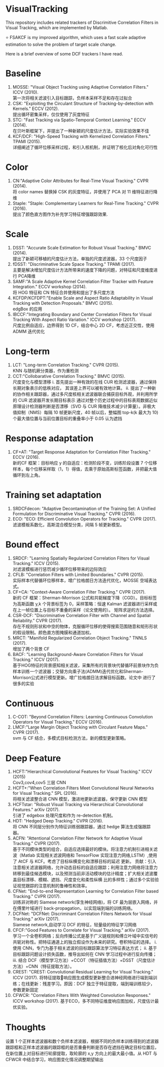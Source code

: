 # VisualTracking

This repository includes related trackers of Discrimitive Correlation Filters in Visual Tracking, which are implemented by Matlab.

⭐ FSAKCF is my improved algorithm, which uses a fast scale adaptive estimation to solve the problem of target scale change.

Here is a brief overview of some DCF trackers I have read.

# Baseline
1)	MOSSE: "Visual Object Tracking using Adaptive Correlation Filters." ICCV (2010).  
   第一次将相关滤波引入目标跟踪，负样本采样不足和存在过拟合
2)	CSK: "Exploiting the Circulant Structure of Tracking-by-detection with Kernels." ECCV (2012).  
   提出循环密集采样，仅仅使用了灰度特征
3)	STC: "Fast Tracking via Spatio-Temporal Context Learning." ECCV (2014).  
   在贝叶斯框架下，并提出了一种新颖的尺度估计方法，实际实验效果不佳
4)	KCF/DCF: "High-Speed Tracking with Kernelized Correlation Filters." TPAMI (2015).  
   详细阐述了循环位移采样过程，和引入核机制，并证明了核化后对角化可行性

# Color
1)	CN:"Adaptive Color Attributes for Real-Time Visual Tracking." CVPR (2014).  
   将 color names  替换掉 CSK 的灰度特征，并使用了 PCA 对 11 维特征进行降维
2)	Staple: "Staple: Complementary Learners for Real-Time Tracking." CVPR (2016).  
   提出了颜色直方图作为补充学习特征增强跟踪效果.
   
# Scale
1)	DSST: "Accurate Scale Estimation for Robust Visual Tracking." BMVC (2014).  
   提出了新颖可移植的尺度估计方法，单独的尺度滤波器，33 个尺度因子
2)	fDSST: "Discriminative Scale Space Tracking." TPAMI (2017).  
   主要是解决增加尺度估计方法所带来的速度下降的问题，对特征和尺度维度进行 PCA降维
3)	SAMF:"A Scale Adaptive Kernel Correlation Filter Tracker with Feature Integration." ECCV workshop (2014).  
   将 HOG 特征和 CN 特征合并使用和提出了多尺度方法
4)	KCFDP/KCFDPT:"Enable Scale and Aspect Ratio Adaptability in Visual Tracking with Detection Proposals." BMVC (2015).  
   edgBox 的应用
5)	IBCCF:"Integrating Boundary and Center Correlation Filters for Visual Tracking With Aspect Ratio Variation." ICCV workshop (2017).   
   尺度比例自适应，边界得到 1D CF，结合中心 2D CF，考虑近正交性，使用 ADMM 迭代优化

# Long-term
1)	LCT: "Long-term Correlation Tracking." CVPR (2015).  
   KNN 与随机厥分类器，作为重检测
2)	CCT:"Collobarative Correlation Tracking." BMVC (2015).  
   尺度变化与模型漂移
   i.	首先提出一种有效的在线 CUR 检测滤波器，通过保持长期对象表示的低秩对应， 其误差上界可以被有效地计算。
   ii.	提出了一种新的协作相关跟踪器，通过多尺度核相关滤波器联合捕获目标外观，并利用所学的 CUR 滤波器开发长期目标表示 通过对整个历史过程中的目标表观数据近似原理设计检测器判断是否漂移（SVD 与
       CUR 降维技术减少计算量）。非极大值抑制（NMS）每隔 10 帧更新尺度，40 帧以后，整幅图 top-k(k 最大为 10)个最大值位置与当前位置目标的重叠率小于 0.05 认为遮挡

# Response adaptation
1)	CF+AT: "Target Response Adaptation for Correlation Filter Tracking." ECCV (2016).  
   新的CF 框架：目标响应 y 的自适应：检测阶段不变，训练阶段设置 7 个位移样本，每个位移采样取（1，1）得值，去乘于原始高斯标签函数，并把最大值循环到左上角。
 
# Training set adaptation
1)	SRDCFdecon: "Adaptive Decontamination of the Training Set: A Unified Formulation for Discriminative Visual Tracking." CVPR (2016).
2)	ECO: "ECO: Efficient Convolution Operators for Tracking." CVPR (2017).  
   滤波模板系数化，高斯混合模型分类，间隔 5 帧更新模型。

# Bound effect
1)	SRDCF: "Learning Spatially Regularized Correlation Filters for Visual Tracking." ICCV (2015).  
   对滤波模板进行惩罚减少循环位移带来的边际效应
2)	CFLB: "Correlation Filters with Limited Boundaries." CVPR (2015).  
   实际样本代替循环位移样本，增广拉格朗日方法迭代优化，MOSSE 空域表达式。
3)	CF+CA: "Context-Aware Correlation Filter Tracking." CVPR (2017).  
   新的 CF 框架：Sherman-Morrison 公式和共轭梯度下降（CGD）。目标标签为高斯函数 y,k 个背景标签为 0，采样策略：恒速 Kalman 滤波器进行采样或在上一帧位置上与目标不重叠的采样（论文使用的）。    矩阵求逆的方法选择。
4)	CSR-DCF: "Discriminative Correlation Filter with Channel and Spatial Reliability." CVPR (2017).  
   存在不规则形状和中空的物体，克服循环位移的使得搜索范围随意和矩形形状的假设限制。颜色直方图掩膜和通道加权。
5)	MRCT: "Manifold Regularized Correlation Object Tracking." TNNLS (2017).  
   增加了两个背景 CF
6)	BACF: "Learning Background-Aware Correlation Filters for Visual Tracking." ICCV (2017).   
   基于HOG特征的背景感知相关滤波，采集所有的背景块代替循环前景块作为负样本训练一个滤波器；交替方向乘子法(ADMM)迭代优化和Sherman-Morrison公式进行模型更新。增广拉格朗日法求解目标函数。论文中    进行了很多的实验

# Continuous
1)	C-COT: "Beyond Correlation Filters: Learning Continuous Convolution Operators for Visual Tracking." ECCV (2016).
2)	LMCF:"Large Margin Object Tracking with Circulant Feature Maps." CVPR (2017).   
   svm 与 CF 结合，多模式目标检测方法，新的模型更新策略。

# Deep Feature
1)	HCFT:"Hierarchical Convolutional Features for Visual Tracking." ICCV (2015)  
   Cov3,cov4,cov5 三层 CNN
2)	HCFT+:"When Correlation Filters Meet Convolutional Neural Networks for Visual Tracking." SPL (2016).   
   将相关滤波整合进 CNN 模型，激进地更新滤波器，保守更新 CNN 模型
3)	HCFTstar: "Robust Visual Tracking via Hierarchical Convolutional Features." arXiv (2017).  
   引进了 edgebox 处理尺度和作为 re-detection 机制。
4)	HDT: "Hedged Deep Tracking." CVPR (2016).  
   将 CNN 不同层分别作为特征训练弱跟踪器，通过 hedge 算法生成强跟踪器。
6)	ACFN: "Attentional Correlation Filter Network for Adaptive Visual Tracking." CVPR (2017).  
   基于不同模块类型的组合，自适应选择最好的模块。将注意力机制引进相关滤波（Matlab 实现相关滤波网络和 TensorFlow 实现注意力网络,LSTM）,使用了 AtCF 与 KCF。考虑了目标纵横变化和漂移目标的延迟    更新。
   贡献：引入注意相关滤波器网络，允许动态目标的自适应跟踪；利用注意力网络将注意力转移到最佳候选模块，以及预测当前非活动模块的估计精度；扩大相关滤波覆盖目标漂移、模糊、遮挡、尺度变化和柔性纵横    比的多样性；通过多个实验验证视觉跟踪的注意机制的鲁棒性和效率。
7)	CFNet: "End-to-end Representation Learning for Correlation Filter based Tracking." CVPR (2017).   
   训练非对称的 Siamese network(孪生神经网络)，将 CF 最为层嵌入网络，并在傅里叶域进行 back-propagation，以实现端到端的训练网络。
8)	DCFNet: "DCFNet: Discriminant Correlation Filters Network for Visual Tracking." arXiv (2017).  
   Siamese network,自动学习 DCF 的特征，轻量级的特征学习网络
9)	CFCF:"Good Features to Correlate for Visual Tracking." arXiv (2017).  
   学习一个全卷积网络；反向传播公式是基于广义链规则和傅立叶域中实信号的共轭对称性。把特征通道上的独立假设作为未来的研究。卷积特征的选择。
   i.	使用 CNN，专门为基于相关滤波的目标跟踪算法学习特征表达方式；
   ii.	基于目标跟踪问题设计损失函数，推导出如何在 CNN 学习过程中进行反向传播；
   iii.	结合 DCF（模型学习方法）+CCOT（特征插值方法）+DSST（尺度估计方法）+CNN（特征提取方法）。
10)	CREST: "CREST: Convolutional Residual Learning for Visual Tracking." ICCV (2017).
    将特征提取响应图生成模型更新整合进神经网络进行端到端训练；在线更新：残差学习。原因：DCF 独立于特征提取，端到端训练较少，参数更新固定
11)	CFWCR: "Correlation Filters With Weighted Convolution Responses." ICCV workshop (2017).
    基于ECO，多不同特征维度响应图加权，尺度估计最优实验。

# Thoughts
设置 1 个正样本滤波器和数个负样本滤波器，根据不同的负样本训练得到的滤波器跟踪框和正样本滤波器的跟踪框的是否重叠判断是否存在遮挡在确定目标位置后，在新位置上对目标进行轮廓提取，取轮廓的 x,y 方向上的最大最小值。从 HDT 与 CFWCR 中结合学习，响应图变化情况调整期望输出
